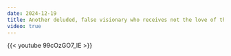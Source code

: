 ```yaml
---
date: 2024-12-19
title: Another deluded, false visionary who receives not the love of the truth
video: true
---
```



{{< youtube 99cOzGO7_IE >}}
